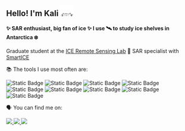 ## Hello! I'm Kali <img src="./cat.gif" width="7%" height="7%"/>

  **✨ SAR enthusiast, big fan of ice ✨ I use 🛰️ to study ice shelves in Antarctica ❄️**

 Graduate student at the [ICE Remote Sensing Lab](https://www.icelab.ca/) 🍁 SAR specialist with [SmartICE](https://smartice.org/)

📚 The tools I use most often are:
  
  ![Static Badge](https://img.shields.io/badge/Python-F0F0F0?style=for-the-badge&logo=python&logoColor=ffde57)
  ![Static Badge](https://img.shields.io/badge/qgis-F0F0F0?style=for-the-badge&logo=qgis&logoColor=3BAF29)
![Static Badge](https://img.shields.io/badge/arcgis-F0F0F0?style=for-the-badge&logo=arcgis&logoColor=%232C7AC3)
![Static Badge](https://img.shields.io/badge/pandas-F0F0F0?style=for-the-badge&logo=pandas&logoColor=150458)
![Static Badge](https://img.shields.io/badge/geopandas-F0F0F0?style=for-the-badge&logo=geopandas&logoColor=139C5A)
![Static Badge](https://img.shields.io/badge/google%20earth%20engine-F0F0F0?style=for-the-badge&logo=google%20earth%20engine&logoColor=%234285F4)
![Static Badge](https://img.shields.io/badge/javascript-F0F0F0?style=for-the-badge&logo=javascript&logoColor=%23F7DF1E)
![Static Badge](https://img.shields.io/badge/bash-F0F0F0?style=for-the-badge&logo=gnu%20bash&logoColor=293137)
![Static Badge](https://img.shields.io/badge/anaconda-F0F0F0?style=for-the-badge&logo=anaconda&logoColor=3BAF29)

🗣️ You can find me on:
<div id="badges">
   <a href="https://x.com/ka_mcdougall/">
    <img src="https://img.shields.io/badge/X-F0F0F0?style=social&logo=X&logoColor=%23000000"/>
  </a>
  <a href="https://www.linkedin.com/in/kali-mcdougall/">
    <img src="https://img.shields.io/badge/LinkedIn-F0F0F0?style=social&logo=linkedin&logoColor=%230A66C2"/>
  </a>
 <a href="https://www.researchgate.net/profile/Kali-Mcdougall/research">
    <img src="https://img.shields.io/badge/ResearchGate-F0F0F0?style=social&logo=researchgate&logoColor=%2300CCBB"/>
 </a>
</div>



